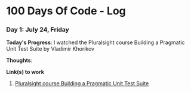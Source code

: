 # 100 Days Of Code - Log

### Day 1: July 24, Friday

**Today's Progress**: I watched the Pluralsight course Building a Pragmatic Unit Test Suite by Vladimir Khorikov

**Thoughts**: 

**Link(s) to work**
1. [Pluralsight course Building a Pragmatic Unit Test Suite](https://app.pluralsight.com/library/courses/pragmatic-unit-testing/table-of-contents)
